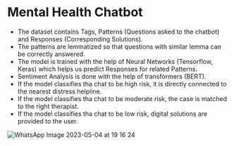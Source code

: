 # Mental Health Chatbot

* The dataset contains Tags, Patterns (Questions asked to the chatbot) and Responses (Corresponding Solutions).
* The patterns are lemmatized so that questions with similar lemma can be correctly answered.
* The model is trained with the help of Neural Networks (Tensorflow, Keras) which helps us predict Responses for related Patterns.
* Sentiment Analysis is done with the help of transformers (BERT).
* If the model classifies tha chat to be high risk, it is directly connected to the nearest distress helpline.
* If the model classifies tha chat to be moderate risk, the case is matched to the right therapist.
* If the model classifies tha chat to be low risk, digital solutions are provided to the user.

![WhatsApp Image 2023-05-04 at 19 16 24](https://user-images.githubusercontent.com/91510927/236232846-a31a3943-7c60-447b-a2e7-06c7492f1a14.jpg)
